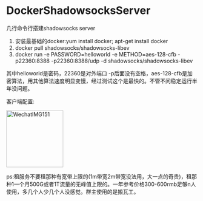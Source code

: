 # DockerShadowsocksServer

几行命令行搭建shadowsocks server

1. 安装最基础的docker:yum install docker; apt-get install docker
2. docker pull shadowsocks/shadowsocks-libev
3. docker run -e PASSWORD=helloworld -e METHOD=aes-128-cfb -p22360:8388 -p22360:8388/udp -d shadowsocks/shadowsocks-libev

其中helloworld是密码，22360是对外端口 -p后面没有空格，aes-128-cfb是加密算法，用其他算法速度明显变慢，经过测试这个是最快的。不管不问稳定运行半年没问题。

客户端配置:

<img width="150" alt="WechatIMG151" src="https://user-images.githubusercontent.com/2038071/110611311-0f008000-81ca-11eb-97b4-18fb7aa1d941.png">


ps:租服务不要租那种有宽带上限的(1m带宽2m带宽没法用，大一点的奇贵)，租那种1一个月500G或者1T流量的无峰值上限的。一年参考价格300-600rmb足够n人使用，多几个人少几个人没感觉。群主使用的是搬瓦工。
